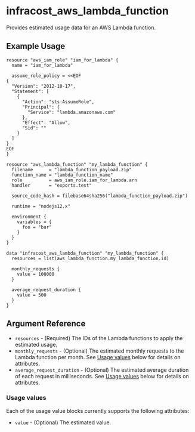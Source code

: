 # infracost_aws_lambda_function

Provides estimated usage data for an AWS Lambda function.

## Example Usage

```hcl
resource "aws_iam_role" "iam_for_lambda" {
  name = "iam_for_lambda"

  assume_role_policy = <<EOF
{
  "Version": "2012-10-17",
  "Statement": [
    {
      "Action": "sts:AssumeRole",
      "Principal": {
        "Service": "lambda.amazonaws.com"
      },
      "Effect": "Allow",
      "Sid": ""
    }
  ]
}
EOF
}

resource "aws_lambda_function" "my_lambda_function" {
  filename      = "lambda_function_payload.zip"
  function_name = "lambda_function_name"
  role          = aws_iam_role.iam_for_lambda.arn
  handler       = "exports.test"

  source_code_hash = filebase64sha256("lambda_function_payload.zip")

  runtime = "nodejs12.x"

  environment {
    variables = {
      foo = "bar"
    }
  }
}

data "infracost_aws_lambda_function" "my_lambda_function" {
  resources = list(aws_lambda_function.my_lambda_function.id)

  monthly_requests {
    value = 100000
  }

  average_request_duration {
    value = 500
  }
}
```

## Argument Reference

* `resources` - (Required) The IDs of the Lambda functions to apply the estimated usage.
* `monthly_requests` - (Optional) The estimated monthly requests to the Lambda function per month. See [Usage values](#usage_values) below for details on attributes.
* `average_request_duration` - (Optional) The estimated average duration of each request in milliseconds. See [Usage values](#usage_values) below for details on attributes.

### Usage values

Each of the usage value blocks currently supports the following attributes:

* `value` - (Optional) The estimated value.
